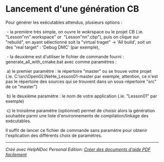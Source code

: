 # Lancement d'une génération CB

Pour générer les exécutables attendus, plusieurs options :

&nbsp;- la première très simple, on ouvre le wokrspace ou le projet CB (.ie. "Lesson"nn".workspace" or&nbsp; "Lesson"nn".cbp"), puis on clique sur "rebuild", en ayant sélectionné soit la "virtual traget" -\> 'All build', soit un des "real target" : 'Debug DMC' (par exemple),

&nbsp;- la deuxième est d'utiliser le fichier de commande fourni : generate\_all\_with\_cmake.bat avec comme paramètres :

&nbsp;a) le premier paramètre : le répertoire "master" ou se trouve votre projet (.ie. C:\\src\\OpenGL\\NeHe\_Lesson01-master par exemple, attention, ce n'est pas le répertoire des sources qui se trouvent dans un sous-répertoire "src" de ce "master")

&nbsp;b) le deuxième paramètre : le nom de votre application (.ie. "Lesson01" par exemple)

&nbsp;c) le troisième paramètre (optionnel) permet de choisir alors la génération souhaitée parmi une liste d'environnements de compilation/linkage des exécutables.

Il suffit de lancer ce fichier de commande sans paramètre pour obtenir l'explication des différents choix de paramètres.


***
_Créé avec HelpNDoc Personal Edition: [Créer des documents d'aide PDF facilement](<https://www.helpndoc.com/fr/tour-des-fonctionnalites>)_
